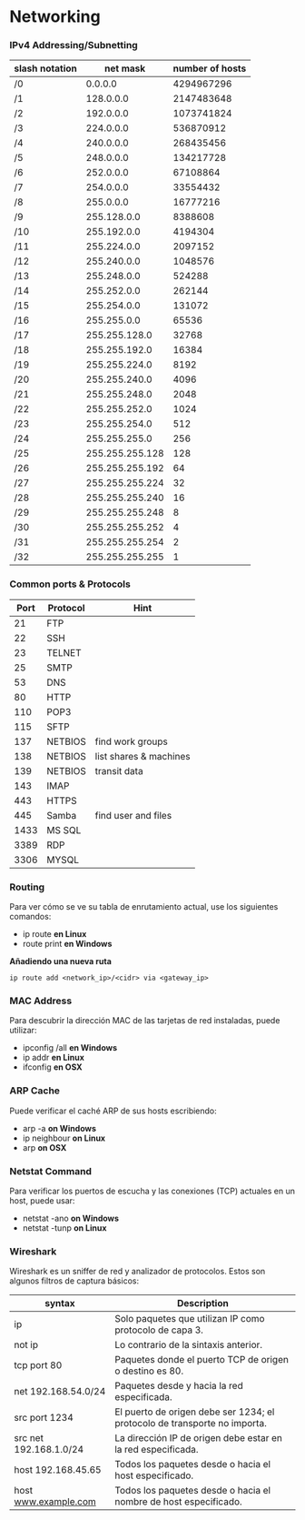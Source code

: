 # Networking

### IPv4 Addressing/Subnetting
| slash notation | net mask        | number of hosts |
|----------------|-----------------|-----------------|
| /0             | 0.0.0.0         | 4294967296      |
| /1             | 128.0.0.0       | 2147483648      |
| /2             | 192.0.0.0       | 1073741824      |
| /3             | 224.0.0.0       | 536870912       |
| /4             | 240.0.0.0       | 268435456       |
| /5             | 248.0.0.0       | 134217728       |
| /6             | 252.0.0.0       | 67108864        |
| /7             | 254.0.0.0       | 33554432        |
| /8             | 255.0.0.0       | 16777216        |
| /9             | 255.128.0.0     | 8388608         |
| /10            | 255.192.0.0     | 4194304         |
| /11            | 255.224.0.0     | 2097152         |
| /12            | 255.240.0.0     | 1048576         |
| /13            | 255.248.0.0     | 524288          |
| /14            | 255.252.0.0     | 262144          |
| /15            | 255.254.0.0     | 131072          |
| /16            | 255.255.0.0     | 65536           |
| /17            | 255.255.128.0   | 32768           |
| /18            | 255.255.192.0   | 16384           |
| /19            | 255.255.224.0   | 8192            |
| /20            | 255.255.240.0   | 4096            |
| /21            | 255.255.248.0   | 2048            |
| /22            | 255.255.252.0   | 1024            |
| /23            | 255.255.254.0   | 512             |
| /24            | 255.255.255.0   | 256             |
| /25            | 255.255.255.128 | 128             |
| /26            | 255.255.255.192 | 64              |
| /27            | 255.255.255.224 | 32              |
| /28            | 255.255.255.240 | 16              |
| /29            | 255.255.255.248 | 8               |
| /30            | 255.255.255.252 | 4               |
| /31            | 255.255.255.254 | 2               |
| /32            | 255.255.255.255 | 1               |

### Common ports & Protocols
| Port | Protocol | Hint                   |
|------|----------|------------------------|
| 21   | FTP      |                        |
| 22   | SSH      |                        |
| 23   | TELNET   |                        |
| 25   | SMTP     |                        |
| 53   | DNS      |                        |
| 80   | HTTP     |                        |
| 110  | POP3     |                        |
| 115  | SFTP     |                        |
| 137  | NETBIOS  | find work groups       |
| 138  | NETBIOS  | list shares & machines |
| 139  | NETBIOS  | transit data           |
| 143  | IMAP     |                        |
| 443  | HTTPS    |                        |
| 445  | Samba    | find user and files    | 
| 1433 | MS SQL   |                        |
| 3389 | RDP      |                        |
| 3306 | MYSQL    |                        |

### Routing
Para ver cómo se ve su tabla de enrutamiento actual, use los siguientes comandos:
- ip route <b>en Linux</b>
- route print <b>en Windows</b>

**Añadiendo una nueva ruta**
```
ip route add <network_ip>/<cidr> via <gateway_ip>
```

### MAC Address
Para descubrir la dirección MAC de las tarjetas de red instaladas, puede utilizar:
- ipconfig /all <b>en Windows</b>
- ip addr <b>en Linux</b>
- ifconfig <b>en OSX</b>

### ARP Cache
Puede verificar el caché ARP de sus hosts escribiendo:
- arp -a <b>on Windows</b>
- ip neighbour <b>on Linux</b>
- arp <b>on OSX</b>

### Netstat Command
Para verificar los puertos de escucha y las conexiones (TCP) actuales en un host, puede usar:
- netstat -ano <b>on Windows</b>
- netstat -tunp <b>on Linux</b>

### Wireshark

Wireshark es un sniffer de red y analizador de protocolos.
Estos son algunos filtros de captura básicos:

| syntax                   | Description                                                                                  |
|--------------------------|----------------------------------------------------------------------------------------------|
| ip                       | Solo paquetes que utilizan IP como protocolo de capa 3.                                      |
| not ip                   | Lo contrario de la sintaxis anterior.                                                        |
| tcp port 80              | Paquetes donde el puerto TCP de origen o destino es 80.                                      |
| net 192.168.54.0/24      | Paquetes desde y hacia la red especificada.                                                  |
| src port 1234            | El puerto de origen debe ser 1234; el protocolo de transporte no importa.                    |
| src net 192.168.1.0/24   | La dirección IP de origen debe estar en la red especificada.                                 |
| host 192.168.45.65       | Todos los paquetes desde o hacia el host especificado.                                       |
| host www.example.com     | Todos los paquetes desde o hacia el nombre de host especificado.                             |
